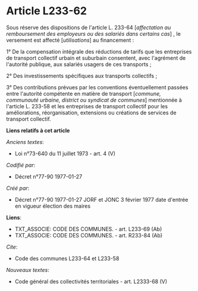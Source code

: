 # Article L233-62

Sous réserve des dispositions de l'article L. 233-64 [*affectation au remboursement des employeurs ou des salariés dans
certains cas*] , le versement est affecté [*utilisations*] au financement :

1° De la compensation intégrale des réductions de tarifs que les entreprises de transport collectif urbain et suburbain
consentent, avec l'agrément de l'autorité publique, aux salariés usagers de ces transports ;

2° Des investissements spécifiques aux transports collectifs ;

3° Des contributions prévues par les conventions éventuellement passées entre l'autorité compétente en matière de transport
[*commune, communauté urbaine, district ou syndicat de communes*] mentionnée à l'article L. 233-58 et les entreprises de
transport collectif pour les améliorations, réorganisation, extensions ou créations de services de transport collectif.

**Liens relatifs à cet article**

_Anciens textes_:

  - Loi n°73-640 du 11 juillet 1973 - art. 4 (V)

_Codifié par_:

  - Décret n°77-90 1977-01-27

_Créé par_:

  - Décret n°77-90 1977-01-27 JORF et JONC 3 février 1977 date d'entrée en vigueur élection des maires

**Liens**:

  - TXT_ASSOCIE: CODE DES COMMUNES. - art. L233-69 (Ab)
  - TXT_ASSOCIE: CODE DES COMMUNES. - art. R233-84 (Ab)

_Cite_:

  - Code des communes L233-64 et L233-58

_Nouveaux textes_:

  - Code général des collectivités territoriales - art. L2333-68 (V)
